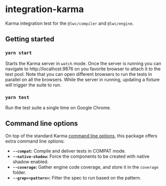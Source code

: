 # integration-karma

Karma integration test for the `@lwc/compiler` and `@lwc/engine`.

## Getting started

### `yarn start`

Starts the Karma server in `watch` mode. Once the server is running you can navigate to http://localhost:9876 on you favorite browser to attach it to the test pool. Note that you can open different browsers to run the tests in parallel on all the browsers. While the server in running, updating a fixture will trigger the suite to run.

### `yarn test`

Run the test suite a single time on Google Chrome.

## Command line options

On top of the standard Karma [command line options](http://karma-runner.github.io/3.0/config/configuration-file.html), this package offers extra command line options:

* **`--compat`:** Compile and deliver tests in COMPAT mode.
* **`--native-shadow`:** Force the components to be created with native shadow enabled.
* **`--coverage`:** Gather engine code coverage, and store it in the `coverage` folder.
* **`--grep=<pattern>`:** Filter the spec to run based on the pattern.
